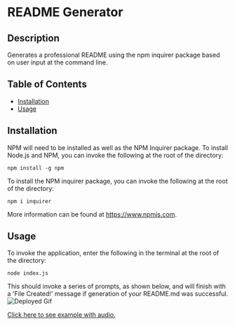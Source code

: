 # README Generator

## Description
Generates a professional README using the npm inquirer package based on user input at the command line.

## Table of Contents
* [Installation](#installation)
* [Usage](#usage)


## Installation
NPM will need to be installed as well as the NPM Inquirer package. 
To install Node.js and NPM, you can invoke the following at the root of the directory:

    npm install -g npm

To install the NPM inquirer package, you can invoke the following at the root of the directory: 

    npm i inquirer 

More information can be found at https://www.npmjs.com.

## Usage
To invoke the application, enter the following in the terminal at the root of the directory: 

    node index.js

This should invoke a series of prompts, as shown below, and will finish with a 'File Created!' message if generation of your README.md was successful. 
![Deployed Gif](./assets/images/deployed.gif)

[Click here to see example with audio.](https://drive.google.com/file/d/12_0oleXVOLr-zUoB7SrIxF3DF8pFUjtz/view)



